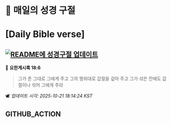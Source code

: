 # 🙏 매일의 성경 구절
# [Daily Bible verse]
## [![README에 성경구절 업데이트](https://github.com/DONGSUKA/first_test/actions/workflows/update-readme-bible.yml/badge.svg)](https://github.com/DONGSUKA/first_test/actions/workflows/update-readme-bible.yml)
<!-- START_BIBLE_VERSE -->
📖 **요한계시록 18:6**
> 그가 준 그대로 그에게 주고 그의 행위대로 갑절을 갚아 주고 그가 섞은 잔에도 갑절이나 섞어 그에게 주라

🕊️ _업데이트 시각: 2025-10-21 18:14:24 KST_
  <!-- END_BIBLE_VERSE -->
## GITHUB_ACTION
